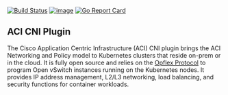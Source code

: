 [![Build Status](https://travis-ci.org/noironetworks/aci-containers.svg?branch=master)](https://travis-ci.org/noironetworks/aci-containers)
[![image](https://coveralls.io/repos/github/noironetworks/aci-containers/badge.svg?branch=master)](https://coveralls.io/github/noironetworks/aci-containers?branch=master)
[![Go Report Card](https://goreportcard.com/badge/github.com/noironetworks/aci-containers)](https://goreportcard.com/report/github.com/noironetworks/aci-containers)


## ACI CNI Plugin

The Cisco Application Centric Infrastructure (ACI) CNI plugin brings the
ACI Networking and Policy model to Kubernetes clusters that reside
on-prem or in the cloud. It is fully open source and relies on the
[Opflex Protocol](https://github.com/noironetworks/opflex) to program
Open vSwitch instances running on the Kubernetes nodes. It provides IP
address management, L2/L3 networking, load balancing, and security
functions for container workloads.
